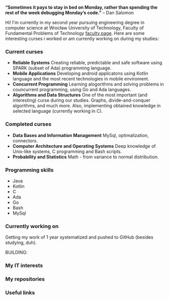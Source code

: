 
__“Sometimes it pays to stay in bed on Monday, rather than spending the rest of the week debugging Monday’s code.”__ – Dan Salomon

Hi! I'm currently in my second year pursuing engineering degree in computer science at Wrocław University of Technology, Faculty of Fundamental Problems of Technology [faculty page](http://wppt.pwr.edu.pl/). Here are some interesting curses i worked or am currently working on during my studies:

### Current curses
- **Reliable Systems**
Creating reliable, predictable and safe software using SPARK (subset of Ada) programming language.
- **Mobile Applications**
Developing android applicatons using Kotlin language and the most recent technologies in mobile enviroment.
- **Concurrent Programming**
Learning alogorithms and solving problems in councurrent programming, using Go and Ada languages.  
- **Algorithms and Data Structures**
One of the most important (and interesting) curse during our studies. Graphs, divide-and-conquer algorithms, and much more. Also, implementing obtained knowledge in selected language (currently working in C).

### Completed curses
- **Data Bases and Information Management**
MySql, optimalization, connectors.
- **Computer Architecture and Operating Systems**
Deep knowledge of Unix-like systems, C programming and Bash scripts.
- **Probability and Statistics**
Math - from variance to normal distribution.

### Programming skills
- Java
- Kotlin
- C
- Ada
- Go
- Bash
- MySql

### Currently working on
Getting my work of 1 year systematized and pushed to GitHub (besides studying, duh).

BUILDING: 
### My IT interests


### My repositories


### Useful links
